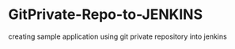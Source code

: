 # GitPrivate-Repo-to-JENKINS
creating sample application using git private repository into jenkins 
